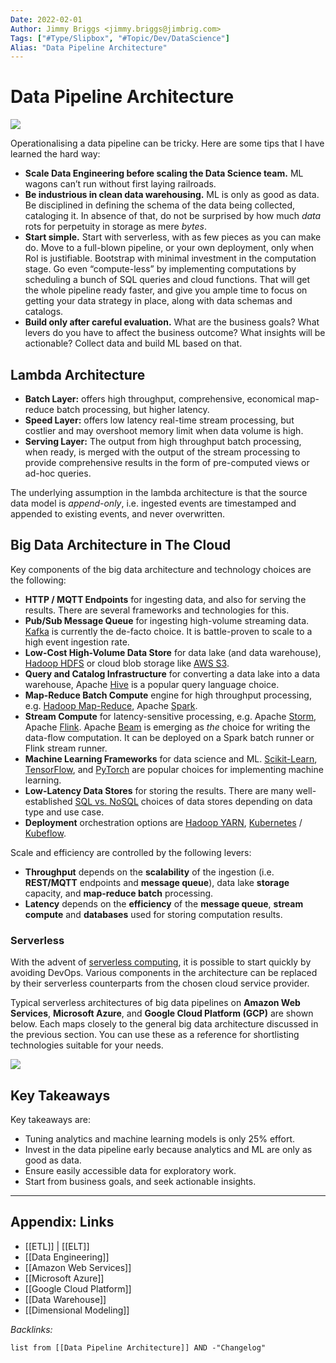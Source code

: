 ```yaml
---
Date: 2022-02-01
Author: Jimmy Briggs <jimmy.briggs@jimbrig.com>
Tags: ["#Type/Slipbox", "#Topic/Dev/DataScience"]
Alias: "Data Pipeline Architecture"
---
```


# Data Pipeline Architecture

![](https://i.imgur.com/gT7F4km.png)

Operationalising a data pipeline can be tricky. Here are some tips that I have learned the hard way:

-   **Scale Data Engineering before scaling the Data Science team.** ML wagons can’t run without first laying railroads.
-   **Be industrious in clean data warehousing.** ML is only as good as data. Be disciplined in defining the schema of the data being collected, cataloging it. In absence of that, do not be surprised by how much _data_ rots for perpetuity in storage as mere _bytes_.
-   **Start simple.** Start with serverless, with as few pieces as you can make do. Move to a full-blown pipeline, or your own deployment, only when RoI is justifiable. Bootstrap with minimal investment in the computation stage. Go even “compute-less” by implementing computations by scheduling a bunch of SQL queries and cloud functions. That will get the whole pipeline ready faster, and give you ample time to focus on getting your data strategy in place, along with data schemas and catalogs.
-   **Build only after careful evaluation.** What are the business goals? What levers do you have to affect the business outcome? What insights will be actionable? Collect data and build ML based on that.

## Lambda Architecture

-   **Batch Layer:** offers high throughput, comprehensive, economical map-reduce batch processing, but higher latency.
-   **Speed Layer:** offers low latency real-time stream processing, but costlier and may overshoot memory limit when data volume is high.
-   **Serving Layer:** The output from high throughput batch processing, when ready, is merged with the output of the stream processing to provide comprehensive results in the form of pre-computed views or ad-hoc queries.

The underlying assumption in the lambda architecture is that the source data model is _append-only_, i.e. ingested events are timestamped and appended to existing events, and never overwritten.

## Big Data Architecture in The Cloud

Key components of the big data architecture and technology choices are the following:

-   **HTTP / MQTT Endpoints** for ingesting data, and also for serving the results. There are several frameworks and technologies for this.
-   **Pub/Sub Message Queue** for ingesting high-volume streaming data. [Kafka](https://kafka.apache.org/) is currently the de-facto choice. It is battle-proven to scale to a high event ingestion rate.
-   **Low-Cost High-Volume Data Store** for data lake (and data warehouse), [Hadoop HDFS](https://hadoop.apache.org/docs/stable/hadoop-project-dist/hadoop-hdfs/HdfsUserGuide.html) or cloud blob storage like [AWS S3](https://aws.amazon.com/s3/).
-   **Query and Catalog Infrastructure** for converting a data lake into a data warehouse, Apache [Hive](https://hive.apache.org/) is a popular query language choice.
-   **Map-Reduce Batch Compute** engine for high throughput processing, e.g. [Hadoop Map-Reduce](https://hadoop.apache.org/docs/current/hadoop-mapreduce-client/hadoop-mapreduce-client-core/MapReduceTutorial.html), Apache [Spark](https://spark.apache.org/).
-   **Stream Compute** for latency-sensitive processing, e.g. Apache [Storm](https://storm.apache.org/), Apache [Flink](https://flink.apache.org/). Apache [Beam](https://beam.apache.org/) is emerging as _the_ choice for writing the data-flow computation. It can be deployed on a Spark batch runner or Flink stream runner.
-   **Machine Learning Frameworks** for data science and ML. [Scikit-Learn](https://scikit-learn.org/), [TensorFlow](https://www.tensorflow.org/), and [PyTorch](https://pytorch.org/) are popular choices for implementing machine learning.
-   **Low-Latency Data Stores** for storing the results. There are many well-established [SQL vs. NoSQL](https://towardsdatascience.com/datastore-choices-sql-vs-nosql-database-ebec24d56106) choices of data stores depending on data type and use case.
-   **Deployment** orchestration options are [Hadoop YARN](https://hadoop.apache.org/docs/current/hadoop-yarn/hadoop-yarn-site/YARN.html), [Kubernetes](https://kubernetes.io/) / [Kubeflow](https://www.kubeflow.org/).

Scale and efficiency are controlled by the following levers:

-   **Throughput** depends on the **scalability** of the ingestion (i.e. **REST/MQTT** endpoints and **message queue**), data lake **storage** capacity, and **map-reduce batch** processing.
-   **Latency** depends on the **efficiency** of the **message queue**, **stream compute** and **databases** used for storing computation results.

### Serverless

With the advent of [serverless computing](https://en.wikipedia.org/wiki/Serverless_computing), it is possible to start quickly by avoiding DevOps. Various components in the architecture can be replaced by their serverless counterparts from the chosen cloud service provider.

Typical serverless architectures of big data pipelines on **Amazon Web Services**, **Microsoft Azure**, and **Google Cloud Platform (GCP)** are shown below. Each maps closely to the general big data architecture discussed in the previous section. You can use these as a reference for shortlisting technologies suitable for your needs.

![](https://i.imgur.com/01bxoyQ.png)

## Key Takeaways

Key takeaways are:

-   Tuning analytics and machine learning models is only 25% effort.
-   Invest in the data pipeline early because analytics and ML are only as good as data.
-   Ensure easily accessible data for exploratory work.
-   Start from business goals, and seek actionable insights.

***

## Appendix: Links

- [[ETL]] | [[ELT]]
- [[Data Engineering]]
- [[Amazon Web Services]]
- [[Microsoft Azure]]
- [[Google Cloud Platform]]
- [[Data Warehouse]]
- [[Dimensional Modeling]]

*Backlinks:*

```dataview
list from [[Data Pipeline Architecture]] AND -"Changelog"
```